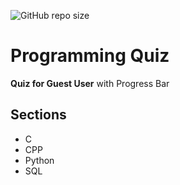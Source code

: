 
![GitHub repo size](https://img.shields.io/github/repo-size/SanyuktaYadav/MiniProjectC_105513?style=plastic)

# Programming Quiz



**Quiz for Guest User** with Progress Bar

## Sections
- C
- CPP
- Python
- SQL




